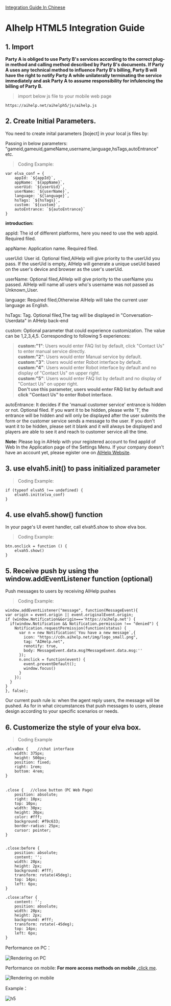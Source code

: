 [Integration Guide In Chinese](https://github.com/AI-HELP/H5-access-stable/blob/master/README_CN.md)

# AIhelp HTML5 Integration Guide
## 1. Import

**Party A is obliged to use Party B's services according to the correct plug-in method and calling method described by Party B's documents. If Party A uses any technical method to influence Party B's billing, Party B will have the right to notify Party A while unilaterally terminating the service immediately and ask Party A to assume responsibility for infulencing the billing of Party B.**<br />

>import below js file to your mobile web page

	https://aihelp.net/aihelph5/js/aihelp.js
	
## 2. Create Initial Parameters.

You need to create inital parameters [boject] in your local js files by:

Passing in below parameters: 
"gameid,gameuid,gameName,username,language,hsTags,autoEntrance" etc. 

>Coding Example:

	var elva_conf = {
		appId: `${appId}`,
		appName: `${appName}`,
		userUid: `${userUid}`,
		userName: `${userName}`,
		language: `${language}`,
		hsTags: `${hsTags}`,
		custom: `${custom}`,
		autoEntrance: `${autoEntrance}`
	}  
    
**introduction:**<br />

appId: The id of different platforms, here you need to use the web appid. Required filed.<br />

appName: Application name. Required filed.<br />

userUid: User id. Optional filed,AIHelp will give priority to the userUid you pass. If the userUid is empty, AIHelp will generate a unique useUid based on the user's device and browser as the user's userUid.<br />

userName: Optional filed,AIHelp will give priority to the userName you passed. AIHelp will name all users who's username was not passed as Unknown_User.<br />

language: Required filed,Otherwise AIHelp will take the current user language as English.<br />

hsTags: Tag. Optional filed,The tag will be displayed in "Conversation-Userdata" in AIHelp back-end<br />

custom: Optional parameter that could experience customization.  The value can be 1,2,3,4,5. Corresponding to following 5 experiences: <br />

> **custom:"1"**: Users would enter FAQ list by default, click "Contact Us" to enter manual service directly.<br />
> **custom:"2"**: Users would enter Manual service by default.<br />
> **custom:"3"**: Users would enter Robot interface by default.<br />
> **custom:"4"**: Users would enter Robot interface by default and no display of "Contact Us" on upper right.<br />
> **custom:"5"**: Users would enter FAQ list by default and no display of "Contact Us" on upper right.<br />
> **Don't use this parameter, users would enter FAQ list by default and click "Contact Us" to enter Robot interface.**

autoEntrance: It decides if the 'manual customer service' entrance is hidden or not. Optional filed. If you want it to be hidden, please write '1', the entrance will be hidden and will only be displayed after the user submits the form or the customer service sends a message to the user. If you don't want it to be hidden, please set it blank and it will always be displayed and players are able to see it and reach to customer service all the time.


**Note:** Please log in AIHelp with your registered account to find appId of Web In the Application page of the Settings Menu. If your company doesn't have an account yet, please egister one on [AIHelp Website](http://aihelp.net/index.html). 

## 3.	use elvah5.init() to pass initialized parameter

>Coding Example:

	if (typeof elvah5 !== undefined) { 
		elvah5.init(elva_conf)     
	} 
  
## 4. use elvah5.show() function

In your page's UI event handler, call elvah5.show to show elva box.

> Coding Example:

	btn.onclick = function () { 
		elvah5.show()  
	}

## 5.	Receive push by using the window.addEventListener function (optional)

Push messages to users by receiving AIHelp pushes

> Coding Example:

	window.addEventListener("message", function(MessageEvent){
    var origin = event.origin || event.originalEvent.origin;
    if (window.Notification&&origin==='https://aihelp.net') {
      if(window.Notification && Notification.permission !== "denied") {
        Notification.requestPermission(function(status) {
          var n = new Notification(`You have a new message`,{
            icon: "https://cdn.aihelp.net/img/logo_small.png",
            tag: "AIHelp.net",
            renotify: true,
            body: MessageEvent.data.msg?MessageEvent.data.msg:''
          }); 
          n.onclick = function(event) {
            event.preventDefault(); 
            window.focus()
          }
        });
      }
    }
    }, false);
  

Our current push rule is: when the agent reply users, the message will be pushed. As for in what circumstances that push messages to users, please design according to your specific scenarios or needs.

## 6. Customerize the style of your elva box.  
> Coding Example


	.elvaBox {    //chat interface 
		width: 375px;
		height: 500px;
		position: fixed;
		right: 1rem;
		bottom: 4rem;
	}


	.close {   //close button（PC Web Page）
		position: absolute;
		right: 10px;
		top: 10px;
		width: 30px;
		height: 30px;
		color: #fff;
		background: #f9c633;
		border-radius: 25px;
		cursor: pointer;
	}
	

	.close:before {
		position: absolute;
		content: '';
		width: 20px;
		height: 2px;
		background: #fff;
		transform: rotate(45deg);
		top: 14px;
		left: 6px;
	}

	.close:after {
		content: '';
		position: absolute;
		width: 20px;
		height: 2px;
		background: #fff;
		transform: rotate(-45deg);
		top: 14px;
		left: 6px;
	}

Performance on PC：

![Rendering on PC](https://github.com/AIHELP-NET/Pictures/blob/master/AIHelp-H5-on-PC(1).jpg "h5")

Performance on mobile:        **For more access methods on mobile ,**[click me](https://github.com/AI-HELP/H5-access-stable/blob/master/more_reference_EN.md).

![Rendering on mobile](https://github.com/AIHELP-NET/Pictures/blob/master/AIHelp-H5-on-mobile(1).jpg "h5")

Example：

![h5](https://github.com/AIHELP-NET/Pictures/blob/master/AIHelpH5.jpg "h5")
